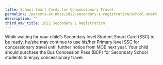 ```yaml
---
title: School Smart Cards for Concessionary Travel
permalink: /parents-at-nbss/2022-secondary-1-registration/school-smart-cards-for-concessionary-travel/
description: ""
third_nav_title: 2022 Secondary 1 Registration
---
```


<p>While waiting for your child&rsquo;s Secondary level Student Smart Card (SSC) to be ready, he/she may continue to use his/her Primary level SSC for concessionary travel until further notice from MOE next year. Your child should purchase the Bus Concession Pass (BCP) for Secondary School students to enjoy concessionary travel.</p>